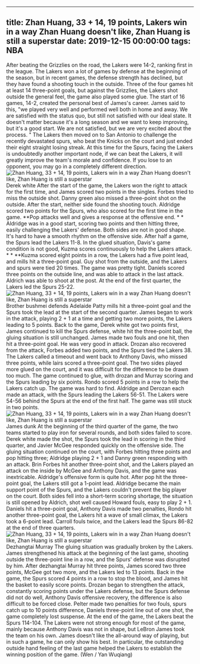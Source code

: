 
---
title: Zhan Huang, 33 + 14, 19 points, Lakers win in a way Zhan Huang doesn't like, Zhan Huang is still a superstar
date: 2019-12-15 00:00:00
tags:  NBA
---
After beating the Grizzlies on the road, the Lakers were 14-2, ranking first in the league. The Lakers won a lot of games by defense at the beginning of the season, but in recent games, the defense strength has declined, but they have found a shooting touch in the outside. Three of the four games hit at least 14 three-point goals, but against the Grizzlies, the Lakers shot outside the general feel, the game also played some glue.
The start of 16 games, 14-2, created the personal best of James's career. James said to this, "we played very well and performed well both in home and away. We are satisfied with the status quo, but still not satisfied with our ideal state. It doesn't matter because it's a long season and we want to keep improving, but it's a good start. We are not satisfied, but we are very excited about the process. "
The Lakers then moved on to San Antonio to challenge the recently devastated spurs, who beat the Knicks on the court and just ended their eight straight losing streak. At this time for the Spurs, facing the Lakers is undoubtedly another important node, if we can beat the Lakers, it will greatly improve the team's morale and confidence. If you lose to an opponent, you may go in a completely different direction.
![Zhan Huang, 33 + 14, 19 points, Lakers win in a way Zhan Huang doesn't like, Zhan Huang is still a superstar](c012fb89061b41d7893f5dc8ef7d1453.jpg)
Derek white
After the start of the game, the Lakers won the right to attack for the first time, and James scored two points in the singles. Forbes tried to miss the outside shot. Danny green also missed a three-point shot on the outside. After the start, neither side found the shooting touch. Aldridge scored two points for the Spurs, who also scored for the first time in the game. **Pop attacks well and gives a response at the offensive end. * *
Aldridge was in a good start, scoring two points and then hitting three, easily challenging the Lakers' defense. Both sides are not in good shape. It's hard to have a smooth rhythm on the offensive side. After half a game, the Spurs lead the Lakers 11-8. In the glued situation, Davis's game condition is not good, Kuzma scores continuously to help the Lakers attack. * *
**Kuzma scored eight points in a row, the Lakers had a five point lead, and mills hit a three-point goal. Guy shot from the outside, and the Lakers and spurs were tied 20 times. The game was pretty tight. Daniels scored three points on the outside line, and was able to attack in the last attack. Aldrich was able to shoot at the post. At the end of the first quarter, the Lakers led the Spurs 25-22.
![Zhan Huang, 33 + 14, 19 points, Lakers win in a way Zhan Huang doesn't like, Zhan Huang is still a superstar](64a8d1ad82fd4baa9928fdfa32fffb3b.jpg)
Brother bushmei defends Adelaide
Patty mills hit a three-point goal and the Spurs took the lead at the start of the second quarter. James began to work in the attack, playing 2 + 1 at a time and getting two more points, the Lakers leading to 5 points. Back to the game, Derek white got two points first, James continued to kill the Spurs defense, white hit the three-point ball, the gluing situation is still unchanged.
James made two fouls and one hit, then hit a three-point goal. He was very good in attack. Drozan also recovered from the attack, Forbes added two points, and the Spurs tied the Lakers 38. The Lakers called a timeout and went back to Anthony Davis, who missed three points, while lairs scored a three-point goal. The two sides played more glued on the court, and it was difficult for the difference to be drawn too much.
The game continued to glue, with drozan and Murray scoring and the Spurs leading by six points. Rondo scored 5 points in a row to help the Lakers catch up. The game was hard to find. Aldridge and Derozan each made an attack, with the Spurs leading the Lakers 56-51. The Lakers were 54-56 behind the Spurs at the end of the first half. The game was still stuck in two points.
![Zhan Huang, 33 + 14, 19 points, Lakers win in a way Zhan Huang doesn't like, Zhan Huang is still a superstar](259324dbf574439680157f18870ab5c3.jpg)
James dunk
At the beginning of the third quarter of the game, the two teams started to play iron for several rounds, and both sides failed to score. Derek white made the shot, the Spurs took the lead in scoring in the third quarter, and Javier McGee responded quickly on the offensive side. The gluing situation continued on the court, with Forbes hitting three points and pop hitting three; Aldridge playing 2 + 1 and Danny green responding with an attack.
Brin Forbes hit another three-point shot, and the Lakers played an attack on the inside by McGee and Anthony Davis, and the game was inextricable. Aldridge's offensive form is quite hot. After pop hit the three-point goal, the Lakers still got a 1-point lead. Aldridge became the main support point of the Spurs, and the Lakers couldn't prevent the big player on the court.
Both sides fell into a short-term scoring shortage, the situation is still opened by Aldrich, shot well caused Howard fouls, easy to play 2 + 1. Daniels hit a three-point goal, Anthony Davis made two penalties, Rondo hit another three-point goal, the Lakers hit a wave of small climax, the Lakers took a 6-point lead. Carroll fouls twice, and the Lakers lead the Spurs 86-82 at the end of three quarters.
![Zhan Huang, 33 + 14, 19 points, Lakers win in a way Zhan Huang doesn't like, Zhan Huang is still a superstar](8a333638bab04c2fb42d63f528c4b483.jpg)
Dezhangtai Murray
The gluing situation was gradually broken by the Lakers. James strengthened his attack at the beginning of the last game, shooting outside the three-point line in a row, and the Spurs' defense was disrupted by him. After dezhangtai Murray hit three points, James scored two three points, McGee got two more, and the Lakers led to 13 points. Back in the game, the Spurs scored 4 points in a row to stop the blood, and James hit the basket to easily score points.
Drozan began to strengthen the attack, constantly scoring points under the Lakers defense, but the Spurs defense did not do well, Anthony Davis offensive recovery, the difference is also difficult to be forced close. Pelter made two penalties for two fouls, spurs catch up to 10 points difference, Daniels three-point line out of one shot, the game completely lost suspense. At the end of the game, the Lakers beat the Spurs 114-104.
The Lakers were not strong enough for most of the game, mainly because Anthony Davis was not in shape, but LeBron James took the team on his own. James doesn't like the all-around way of playing, but in such a game, he can only show his best. In particular, the outstanding outside hand feeling of the last game helped the Lakers to establish the winning position of the game.
(Wen / Yan Wuqiang)